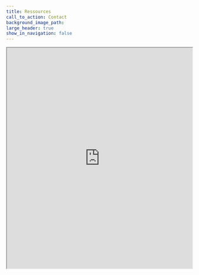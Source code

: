 ```yaml
---
title: Ressources
call_to_action: Contact
background_image_path:
large_header: true
show_in_navigation: false
---
```


<iframe src="https://github.com/ciremwebsite/ciremwebsite.github.io/blob/main/ressources/reunions/23.06.2024-Premiere-Re%CC%81union-CIREM.pdf" width="100%" height="600px">
        Votre navigateur ne supporte pas les iframes.
</iframe>
